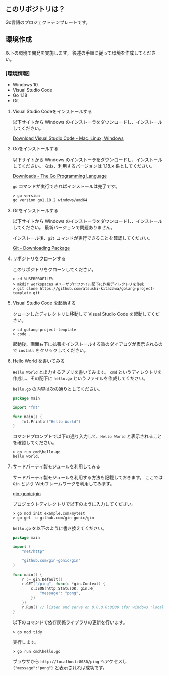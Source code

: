 ## このリポジトリは？

Go言語のプロジェクトテンプレートです。

## 環境作成

以下の環境で開発を実施します。
後述の手順に従って環境を作成してください。

### [環境情報]
* Windows 10
* Visual Studio Code
* Go 1.18
* Git 

1. Visual Studio Codeをインストールする

    以下サイトから Windows のインストーラをダウンロードし、インストールしてください。

    [Download Visual Studio Code - Mac, Linux, Windows](https://code.visualstudio.com/download)

2. Goをインストールする

    以下サイトから Windows のインストーラをダウンロードし、インストールしてください。
    なお、利用するバージョンは 1.18.x 系としてください。

    [Downloads - The Go Programming Language](https://go.dev/dl/)

    `go` コマンドが実行できればインストールは完了です。

    ```
    > go version
    go version go1.18.2 windows/amd64
    ```

3. Gitをインストールする
   
    以下サイトから Windows のインストーラをダウンロードし、インストールしてください。
    最新バージョンで問題ありません。
    
    インストール後、`git` コマンドが実行できることを確認してください。

    [Git - Downloading Package](https://git-scm.com/download/win)

4. リポジトリをクローンする

    このリポジトリをクローンしてください。
    ```
    > cd %USERPROFILE%
    > mkdir workspaces #ユーザプロファイル配下に作業ディレクトリを作成
    > git clone https://github.com/atsushi-kitazawa/golang-project-template.git
    ```

5. Visual Studio Code を起動する

    クローンしたディレクトリに移動して Visual Studio Code を起動してください。
    ```
    > cd golang-project-template
    > code .
    ```

    起動後、画面右下に拡張をインストールする旨のダイアログが表示されるので `install` をクリックしてください。

6. Hello World を書いてみる

    `Hello World` と出力するアプリを書いてみます。
    `cmd` というディレクトリを作成し、その配下に `hello.go` というファイルを作成してください。

    `hello.go` の内容は次の通りとしてください。
    ```go
    package main

    import "fmt"

    func main() {
	    fmt.Println("Hello World")
    }
    ```

    コマンドプロンプトで以下の通り入力して、`Hello World` と表示されることを確認してください。
    ```
    > go run cmd\hello.go
    hello world.
    ```

7. サードパーティ製モジュールを利用してみる

    サードパーティ製モジュールを利用する方法も記載しておきます。
    ここでは `Gin` という Webフレームワークを利用してみます。

    [gin-gonic/gin](https://github.com/gin-gonic/gin)

    プロジェクトディレクトリで以下のように入力してください。
    ```
    > go mod init example.com/mytest
    > go get -u github.com/gin-gonic/gin
    ```

    `hello.go` を以下のように書き換えてください。

    ```go
    package main

    import (
	    "net/http"

	    "github.com/gin-gonic/gin"
    )

    func main() {
	    r := gin.Default()
	    r.GET("/ping", func(c *gin.Context) {
		    c.JSON(http.StatusOK, gin.H{
			    "message": "pong",
		    })
	    })
	    r.Run() // listen and serve on 0.0.0.0:8080 (for windows "localhost:8080")
    }
    ```

    以下のコマンドで依存関係ライブラリの更新を行います。
    ```
    > go mod tidy
    ```

    実行します。
    ```
    > go run cmd\hello.go
    ```

    ブラウザから `http://localhost:8080/ping` へアクセスし `{"message":"pong"}` と表示されれば成功です。